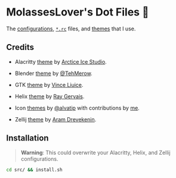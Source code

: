 # MolassesLover's Dot Files 🍚

The [configurations](src/config), [`*.rc`](src/runcom) files, and [themes](src/submodules) that I use.   

## Credits
- Alacritty [theme](https://github.com/arcticicestudio/nord-alacritty) by [Arctice Ice Studio](https://github.com/arcticicestudio).

- Blender [theme](https://github.com/TehMerow/Blender_Nord_Dark_Theme) by [@TehMerow](https://github.com/TehMerow).

- GTK [theme](https://github.com/vinceliuice/Graphite-gtk-theme) by [Vince Liuice](https://github.com/vinceliuice).

- Helix [theme](https://raygervais.dev/articles/2021/10/color_helix_editor/) by [Ray Gervais](https://github.com/raygervais).

- Icon [themes](https://github.com/alvatip/Nordzy-icon) by [@alvatip](https://github.com/alvatip) with contributions by [me](https://github.com/MolassesLover).

- Zellij [theme](https://github.com/zellij-org/zellij-org.github.io/blob/main/docs/src/themes.md) by [Aram Drevekenin](https://github.com/imsnif).

## Installation

> **Warning**: This could overwrite your Alacritty, Helix, and Zellij configurations.

```sh
cd src/ && install.sh
```
